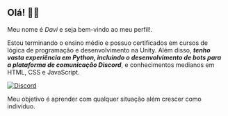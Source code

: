 ## Olá! 👋🎉

Meu nome é *Davi* e seja bem-vindo ao meu perfil!.

Estou terminando o ensino médio e possuo certificados em cursos de lógica de programação e desenvolvimento na Unity. Além disso, ***tenho vasta experiência em Python, incluindo o desenvolvimento de bots para a plataforma de comunicação Discord***, e conhecimentos medianos em HTML, CSS e JavaScript.

[ ![Discord](https://img.shields.io/badge/Discord-7289DA?style=for-the-badge&logo=discord&logoColor=white)](https://Discordapp.com/users/1032384774125396038)

Meu objetivo é aprender com qualquer situação além crescer como indivíduo.
